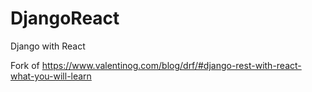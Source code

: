 # DjangoReact
Django with React 

Fork of https://www.valentinog.com/blog/drf/#django-rest-with-react-what-you-will-learn
